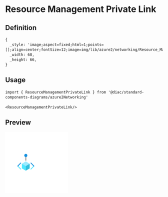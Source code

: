 # Resource Management Private Link

## Definition

```
{
  _style: 'image;aspect=fixed;html=1;points=[];align=center;fontSize=12;image=img/lib/azure2/networking/Resource_Management_Private_Link.svg;strokeColor=none;',
  _width: 68,
  _height: 66,
}
```

## Usage

```
import { ResourceManagementPrivateLink } from '@diac/standard-components-diagrams/azure2Networking'

<ResourceManagementPrivateLink/>
```

## Preview

<img src="./resource-management-private-link.png" width="200"/>
